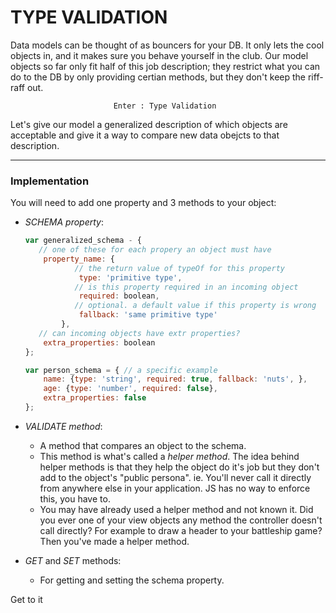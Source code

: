 # TYPE VALIDATION
Data models can be thought of as bouncers for your DB.  It only lets the cool objects in, and it makes sure you behave yourself in the club. Our model objects so far only fit half of this job description; they restrict what you can do to the DB by only providing certian methods, but they don't keep the riff-raff out.

                           Enter : Type Validation

Let's give our model a generalized description of which objects are acceptable and give it a way to compare new data obejcts to that description.  

---
 ### Implementation
 
 You will need to add one property and 3 methods to your object:
  * _SCHEMA property_:

    ```javascript
	var generalized_schema - {
	   // one of these for each propery an object must have 
	    property_name: {
	           // the return value of typeOf for this property
	            type: 'primitive type', 
	           // is this property required in an incoming object     
	            required: boolean, 
	           // optional. a default value if this property is wrong        
	            fallback: 'same primitive type' 
	        },
	   // can incoming objects have extr properties?    
	    extra_properties: boolean 
	};
	
	var person_schema = { // a specific example
		name: {type: 'string', required: true, fallback: 'nuts', },
		age: {type: 'number', required: false},
		extra_properties: false
	};
    ```
* _VALIDATE method_: 
    * A method that compares an object to the schema.  
    * This method is what's called a _helper method_.  The idea behind helper methods is that they help the object do it's job but they don't add to the object's "public persona". ie. You'll never call it directly from anywhere else in your application.  JS has no way to enforce this, you have to.
    * You may have already used a helper method and not known it.  Did you ever one of your view objects any method the controller doesn't call directly?  For example to draw a header to your battleship game?  Then you've made a helper method.
* _GET_ and _SET_ methods: 
    * For getting and setting the schema property.



Get to it
